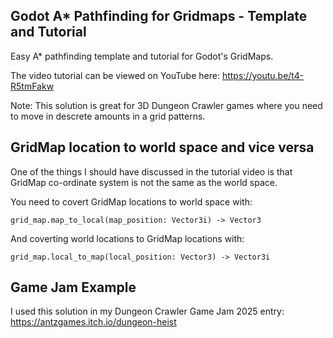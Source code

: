 ## Godot A* Pathfinding for Gridmaps - Template and Tutorial

Easy A* pathfinding template and tutorial for Godot's GridMaps.

The video tutorial can be viewed on YouTube here: https://youtu.be/t4-R5tmFakw

Note: This solution is great for 3D Dungeon Crawler games where you need to move in descrete amounts in a grid patterns.

## GridMap location to world space and vice versa

One of the things I should have discussed in the tutorial video is that GridMap co-ordinate system is not the same as the world space.

You need to covert GridMap locations to world space with:

`grid_map.map_to_local(map_position: Vector3i) -> Vector3`

And coverting world locations to GridMap locations with:

`grid_map.local_to_map(local_position: Vector3) -> Vector3i`

## Game Jam Example

 I used this solution in my Dungeon Crawler Game Jam 2025 entry: https://antzgames.itch.io/dungeon-heist



